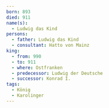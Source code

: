 ```yaml
---
born: 893
died: 911
name(s):
  - Ludwig das Kind
persons:
  - father: Ludwig das Kind
  - consultant: Hatto von Mainz
king:
  - from: 990
  - to: 911
  - where: Ostfranken
  - predecessor: Ludwig der Deutsche
  - successor: Konrad I.
tags:
  - König
  - Karolinger
---
```

